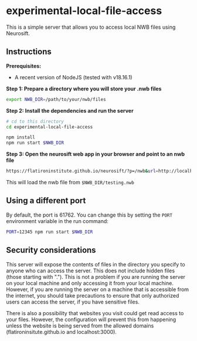# experimental-local-file-access

This is a simple server that allows you to access local NWB files using Neurosift.

## Instructions

**Prerequisites:**

* A recent version of NodeJS (tested with v18.16.1)

**Step 1: Prepare a directory where you will store your .nwb files**

```bash
export NWB_DIR=/path/to/your/nwb/files
```

**Step 2: Install the dependencies and run the server**

```bash
# cd to this directory
cd experimental-local-file-access

npm install
npm run start $NWB_DIR
```

**Step 3: Open the neurosift web app in your browser and point to an nwb file**

```bash
https://flatironinstitute.github.io/neurosift/?p=/nwb&url=http://localhost:61762/files/testing.nwb
```

This will load the nwb file from `$NWB_DIR/testing.nwb`

## Using a different port

By default, the port is 61762. You can change this by setting the `PORT` environment variable in the run command:

```bash
PORT=12345 npm run start $NWB_DIR
```

## Security considerations

This server will expose the contents of files in the directory you specify to anyone who can access the server. This does not include hidden files (those starting with "."). This is not a problem if you are running the server on your local machine and only accessing it from your local machine. However, if you are running the server on a machine that is accessible from the internet, you should take precautions to ensure that only authorized users can access the server, if you have sensitive files.

There is also a possibility that websites you visit could get read access to your files. However, the configuration will prevent this from happening unless the website is being served from the allowed domains (flatironinsitute.github.io and localhost:3000).